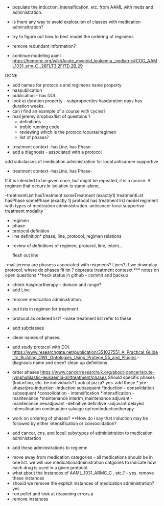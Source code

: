 - populate the induction, intensification, etc. from  AAML with meds and administration.
- is there any way to avoid explosuion of classes with medication adminsitration?

- try to figure out how to best model the ordering of regimens
- remove redundant information?
- continue modeling aaml https://hemonc.org/wiki/Acute_myeloid_leukemia,_pediatric#COG_AAML1031_arm_C_.28FLT3.2FITD.2B.29




DONE
* add names for protocols and regimens
   name property
* haspublication
* publication - has DOI
* look at duration property - subpropoerties hasduration days
  has duration weeks.
* can i find an example of a course with cycles?
* mail jeremy
  dropbox/list of questoins ?
  - definitions
  - troble running code
  - reviewing which is the protocol/course/regimen
  - list of phases?
- treatment context -hasLine, has Phase-
- add a diagnosis - associated with a protocol


add subclasses of medication administration for local
    	       anticancer
	supportive
	

- treatment context -hasLine, has Phase-

If it is intended to be given once, but might be repeated, it is a course. A regimen that occurs in isolation is stand-alone,

-treatmentList hasTreatment someTreatment (exactly1)
 treatmentList hasPhase somePhase (exactly 1)
 protocol has treatment list
model regiment with types of medication adminsistration.
      anticancer
      local
      supportive
      treatment modality `

* regimen
* phase
* protocol  definition
* line definition* phase, line, protocol, regimen relations

- review of definitions of regimen, protocol, line, intent...

  flesh out line

-mail jeremy
      are phasess asoociated with reigmens? Lines? If we downplay protocol, where do phases fit itn ?
        depreate treatment contesxt
  *** notes on open questions
  **heck status in github - commit and backup
  * check haspriortherapy - domain and range?
  * add Line
  
  
  - remove medicaiton administration.
  - put lists in regimen for treatment
  - protocol as ordered list?
-make treatment list refer to these
- add subclasses
- clean names of phases.
- add study protocol with DOI.
https://www.researchgate.net/publication/351037551_A_Practical_Guide_to_Building_OWL_Ontologies_Using_Protege_55_and_Plugins - diagnsois  name and coee? 
clean up definitions


- order phases  https://www.cancerresearchuk.org/about-cancer/acute-lymphoblastic-leukaemia-all/treatment/phases
Should specific phases (Inductino, etc. be individuals? Look at pizza?
       yes. add these
       	  *  	pre-phase/pre-induction    -induction subsequent
		*induction  - consolidation  subsequent
		*consolidation - intensification
		*intensification - maintenance
		*maintenance
		interim_maintenance
		adjuvant   - maintenance
		neoadjuvant -definitive
		definitive -adjuvant
		delayed intensification
		continuation
		salvage
		upfrontinductiontherapy


* work on ordering of phases?
**How do i say that induction may be followed by either intensification or consoolidation?

* add cancer, cns, and locall subytypes of administration to medication administartion
* add these administrations to regiemn
- move away from medication categories - all medications should be in one list. we will use medicationadministration catgories to indicate how each drug is used in a given protocol.
- what about the instances of AAML_1031_ARMC_C , etc.?  - yes. remove these instances
- should we remove the explicit instances of medication administration? yes
- run pellet and look at reasoning errors.a
- remove instances
